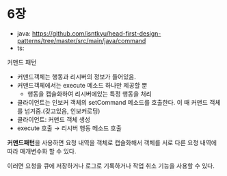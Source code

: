 # 6장

- java: https://github.com/isntkyu/head-first-design-patterns/tree/master/src/main/java/command
- ts:

커맨드 패턴

- 커맨드객체는 행동과 리시버의 정보가 들어있음.
- 커맨드객체에서는 execute 메소드 하나만 제공할 뿐
  - 행동을 캡슐화하여 리시버에있는 특정 행동을 처리
- 클라이언트는 인보커 객체의 setCommand 메소드를 호출한다. 이 때 커맨드 객체를 넘겨줌.(갖고있음, 인보커로딩)
- 클라이언트: 커맨드 객체 생성
- execute 호출 → 리시버 행동 메소드 호출

**커맨드패턴**을 사용하면 요청 내역을 객체로 캡슐화해서 객체를 서로 다른 요청 내역에 따라 매개변수화 할 수 있다.

이러면 요청을 큐에 저장하거나 로그로 기록하거나 작업 취소 기능을 사용할 수 있다.
